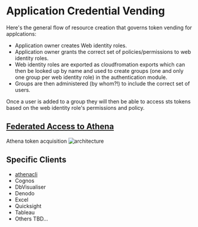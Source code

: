 # Application Credential Vending

Here's the general flow of resource creation that governs token vending for
applcations:

* Application owner creates Web identity roles.
* Application owner grants the correct set of policies/permissions to web
  identity roles.
* Web identity roles are exported as cloudfromation exports which can then be
looked up by name and used to create groups (one and only one group per web
identity role) in the authentication module.
* Groups are then administered (by whom?!) to include the correct set of users.

Once a user is added to a group they will then be able to access sts tokens
based on the web identity role's permissions and policy.

## [Federated Access to Athena](https://docs.aws.amazon.com/athena/latest/ug/access-federation-saml.html)

Athena token acquisition ![architecture ](https://docs.aws.amazon.com/athena/latest/ug/images/athena-saml-based-federation.png)

## Specific Clients

* [athenacli](https://github.com/ucopacme/amazon-cognito-cdk-example-for-getting-aws-credentials/blob/dev/docs/athenacli.md)
* Cognos
* DbVisualiser
* Denodo
* Excel
* Quicksight
* Tableau
* Others TBD...
